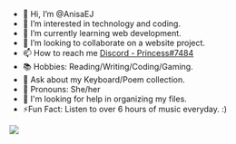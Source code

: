 - 👋 Hi, I’m @AnisaEJ
- 👀 I’m interested in technology and coding.
- 🌱 I’m currently learning web development. 
- 💞️ I’m looking to collaborate on a website project. 
- 📫 How to reach me [Discord - Princess#7484](https://discordapp.com/users/285141309302505474) 
- 📚 Hobbies: Reading/Writing/Coding/Gaming. 
- 💬 Ask about my Keyboard/Poem collection. 
- 🙂 Pronouns: She/her
- 🤔 I'm looking for help in organizing my files. 
- ⚡Fun Fact: Listen to over 6 hours of music everyday. :) 

<img src="https://github-readme-stats.vercel.app/api?username=AnisaEJ&&show_icons=true&title_color=ffffff&icon_color=ffffff&text_color=daf7dc&bg_color=7421de">


<!---
AnisaEJ/AnisaEJ is a ✨ special ✨ repository because its `README.md` (this file) appears on your GitHub profile.
You can click the Preview link to take a look at your changes.
--->
